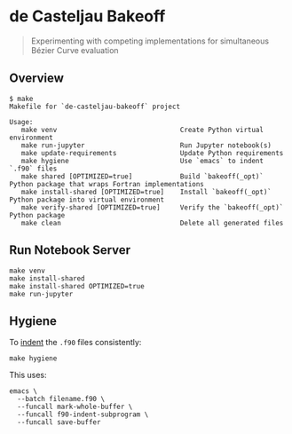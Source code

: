 # de Casteljau Bakeoff

> Experimenting with competing implementations for simultaneous
> B&#XE9;zier Curve evaluation

## Overview

```
$ make
Makefile for `de-casteljau-bakeoff` project

Usage:
   make venv                               Create Python virtual environment
   make run-jupyter                        Run Jupyter notebook(s)
   make update-requirements                Update Python requirements
   make hygiene                            Use `emacs` to indent `.f90` files
   make shared [OPTIMIZED=true]            Build `bakeoff(_opt)` Python package that wraps Fortran implementations
   make install-shared [OPTIMIZED=true]    Install `bakeoff(_opt)` Python package into virtual environment
   make verify-shared [OPTIMIZED=true]     Verify the `bakeoff(_opt)` Python package
   make clean                              Delete all generated files

```

## Run Notebook Server

```
make venv
make install-shared
make install-shared OPTIMIZED=true
make run-jupyter
```

## Hygiene

To [indent][1] the `.f90` files consistently:

```
make hygiene
```

This uses:

```
emacs \
  --batch filename.f90 \
  --funcall mark-whole-buffer \
  --funcall f90-indent-subprogram \
  --funcall save-buffer
```

[1]: https://www.fortran90.org/src/faq.html#how-do-i-indent-free-form-fortran-source-code-in-a-consistent-manner-automatically
